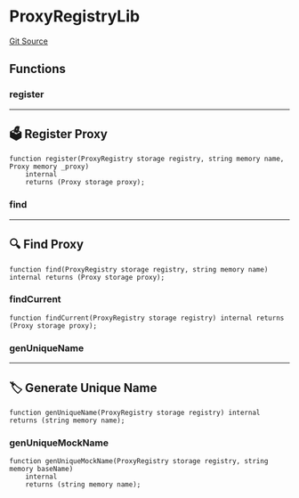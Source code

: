 # ProxyRegistryLib
[Git Source](https://github.com/metacontract/mc/blob/0cf91165f9ec2cbeeba800a4baf4e81e2df5c3bb/src/devkit/registry/ProxyRegistry.sol)


## Functions
### register

-----------------------
🗳️ Register Proxy
-------------------------


```solidity
function register(ProxyRegistry storage registry, string memory name, Proxy memory _proxy)
    internal
    returns (Proxy storage proxy);
```

### find

-------------------
🔍 Find Proxy
---------------------


```solidity
function find(ProxyRegistry storage registry, string memory name) internal returns (Proxy storage proxy);
```

### findCurrent


```solidity
function findCurrent(ProxyRegistry storage registry) internal returns (Proxy storage proxy);
```

### genUniqueName

-----------------------------
🏷 Generate Unique Name
-------------------------------


```solidity
function genUniqueName(ProxyRegistry storage registry) internal returns (string memory name);
```

### genUniqueMockName


```solidity
function genUniqueMockName(ProxyRegistry storage registry, string memory baseName)
    internal
    returns (string memory name);
```

